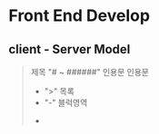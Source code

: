 # Front End Develop

## client - Server Model

> 제목 
> "# ~ ######" 인용문
> 인용문
> - ">" 
> 목록
> - "-" 
> 블럭영역
> - ```(backtick)
> 
